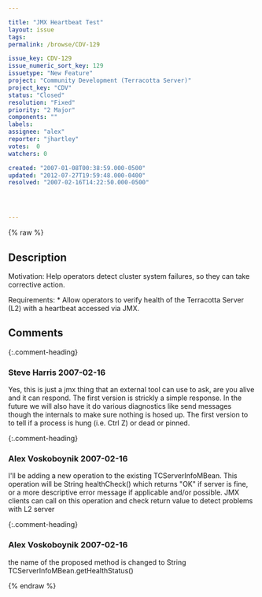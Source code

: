 ```yaml
---

title: "JMX Heartbeat Test"
layout: issue
tags: 
permalink: /browse/CDV-129

issue_key: CDV-129
issue_numeric_sort_key: 129
issuetype: "New Feature"
project: "Community Development (Terracotta Server)"
project_key: "CDV"
status: "Closed"
resolution: "Fixed"
priority: "2 Major"
components: ""
labels: 
assignee: "alex"
reporter: "jhartley"
votes:  0
watchers: 0

created: "2007-01-08T00:38:59.000-0500"
updated: "2012-07-27T19:59:48.000-0400"
resolved: "2007-02-16T14:22:50.000-0500"




---
```


{% raw %}

## Description

<div markdown="1" class="description">

Motivation:
Help operators detect cluster system failures, so they can take corrective action.

Requirements:
    * Allow operators to verify health of the Terracotta Server (L2) with a heartbeat accessed via JMX.


</div>

## Comments


{:.comment-heading}
### **Steve Harris** <span class="date">2007-02-16</span>

<div markdown="1" class="comment">

Yes, this is just a jmx thing that an external tool can use to ask, are you alive and it can respond.
The first version is strickly a simple response. In the future we will also have it do various diagnostics
like send messages though the internals to make sure nothing is hosed up. The first version to to
tell if a process is hung (i.e. Ctrl Z) or dead or pinned.

</div>


{:.comment-heading}
### **Alex Voskoboynik** <span class="date">2007-02-16</span>

<div markdown="1" class="comment">

I'll be adding a new operation to the existing TCServerInfoMBean.
This operation will be String healthCheck() which returns "OK" if server is fine,
or a more descriptive error message if applicable and/or possible.
JMX clients can call on this operation and check return value to detect problems with L2 server

</div>


{:.comment-heading}
### **Alex Voskoboynik** <span class="date">2007-02-16</span>

<div markdown="1" class="comment">

the name of the proposed method is changed to String TCServerInfoMBean.getHealthStatus()

</div>



{% endraw %}
